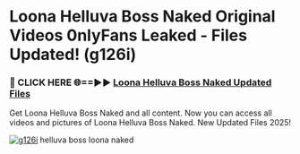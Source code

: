 # Loona Helluva Boss Naked Original Videos 0nlyFans Leaked - Files Updated! (g126i)

<h3>🔴 CLICK HERE 🌐==►► <a href="https://tinyurl.com/yckcrads" rel="nofollow">Loona Helluva Boss Naked Updated Files</a></h3>

Get Loona Helluva Boss Naked and all content. Now you can access all videos and pictures of Loona Helluva Boss Naked. New Updated Files 2025!

[![g126i](https://i.imgur.com/hpKpOFt.gif)](https://tinyurl.com/yckcrads)
helluva boss loona naked